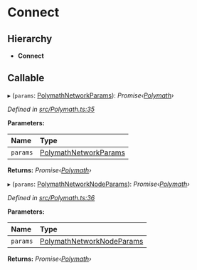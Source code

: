 # Connect

## Hierarchy

* **Connect**

## Callable

▸ \(`params`: [PolymathNetworkParams](_polymath_.polymathnetworkparams.md)\): _Promise‹_[_Polymath_](../classes/_polymath_.polymath.md)_›_

_Defined in_ [_src/Polymath.ts:35_](https://github.com/PolymathNetwork/polymath-sdk/blob/550676f/src/Polymath.ts#L35)

**Parameters:**

| Name | Type |
| :--- | :--- |
| `params` | [PolymathNetworkParams](_polymath_.polymathnetworkparams.md) |

**Returns:** _Promise‹_[_Polymath_](../classes/_polymath_.polymath.md)_›_

▸ \(`params`: [PolymathNetworkNodeParams](_polymath_.polymathnetworknodeparams.md)\): _Promise‹_[_Polymath_](../classes/_polymath_.polymath.md)_›_

_Defined in_ [_src/Polymath.ts:36_](https://github.com/PolymathNetwork/polymath-sdk/blob/550676f/src/Polymath.ts#L36)

**Parameters:**

| Name | Type |
| :--- | :--- |
| `params` | [PolymathNetworkNodeParams](_polymath_.polymathnetworknodeparams.md) |

**Returns:** _Promise‹_[_Polymath_](../classes/_polymath_.polymath.md)_›_

